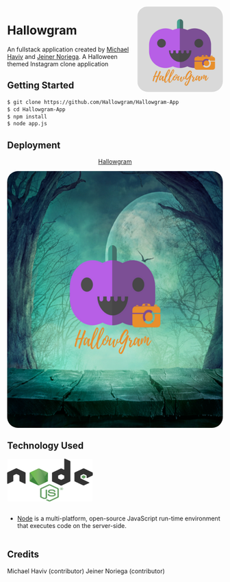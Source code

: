 <style>
	#link {
		margin-bottom: 1em;
		margin-top: 1em;
	}

	#hallowImage {
		border-radius: 25px;
		overflow: hidden;
	}

	#hallowLogo {
		border-radius: 25px;
		overflow: hidden;
	}
</style>

<img src="static/images/hallow2.png" id="hallowLogo" align="right" alt="Hallowgram Logo" width="200" height="200" />

# Hallowgram

An fullstack application created by [Michael Haviv](https://github.com/mhaviv) and [Jeiner Noriega](https://github.com/bigal2331). A Halloween themed Instagram clone application

## Getting Started

```bash
$ git clone https://github.com/Hallowgram/Hallowgram-App
$ cd Hallowgram-App
$ npm install
$ node app.js
```

## Deployment


<div id="link" align="center">
	<a href="hallowgram.herokuapp.com">Hallowgram</a>
</div>

<p align="center">
	<img src= "static/images/HallowGram.png" id="hallowImage" width="600" height="600" align="center" />
</p>


## Technology Used

<img src="static/images/nodejs.png" align= "center" width="200" height="100" /> <br><br>
* [Node](https://nodejs.org/en/) is a multi-platform, open-source JavaScript run-time environment that executes code on the server-side.
<br><br>

## Credits

Michael Haviv (contributor)
Jeiner Noriega (contributor)
